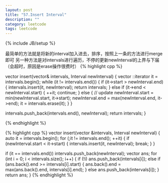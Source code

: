 ```yaml
---
layout: post
title: "57.Insert Interval"
description: ""
category: leetcode
tags: leetcode
---
```

{% include JB/setup %}

最简单的方法就是将新的interval加入进去，排序，按照上一条的方法进行merge即可
另一种方法是对intervals进行遍历，不停的更新newInterval的上界与下届 （会超时，原因是erase操作很费时）
{% highlight cpp %}

vector<Interval> insert(vector<Interval>& intervals, Interval newInterval) {
  vector <Interval>::iterator it = intervals.begin();
  while (it != intervals.end()) {
    if (it->start > newInterval.end) {
      intervals.insert(it, newInterval);
      return intervals;
    } else if (it->end < newInterval.start) {
      ++it;
      continue;
    } else {
      // update
      newInterval.start = min(newInterval.start, it->start);
      newInterval.end = max(newInterval.end, it->end);
      it = intervals.erase(it);
    }
  }

  intervals.push_back(intervals.end(), newInterval);
  return intervals;
}

{% endhighlight %}

{% highlight cpp %}
vector<Interval> insert(vector<Interval> &intervals, Interval newInterval) {
  auto it = intervals.begin();
  for (;it != intervals.end(); ++it) {
    if (newInterval.start < it->start) {
      intervals.insert(it, newInterval);
      break;
    }
  }
   
  if (it == intervals.end()) intervals.push_back(newInterval);
  vector <Interval> ans;
  for (int i = 0; i < intervals.size(); i++) {
    if (!i) ans.push_back(intervals[i]);
    else if (ans.back().end >= intervals[i].start) {
      ans.back().end = max(ans.back().end, intervals[i].end);
    }
    else ans.push_back(intervals[i]);
  }
  return ans;
}
{% endhighlight %}
